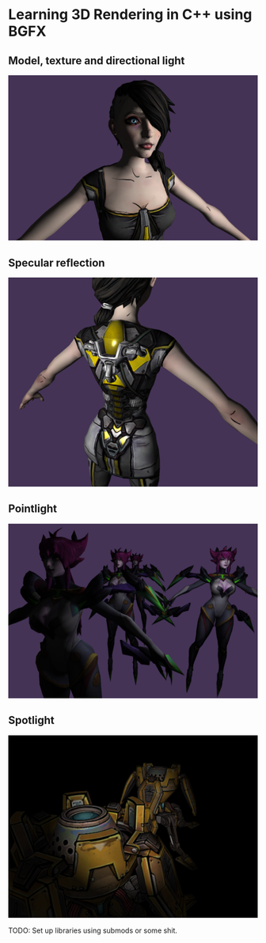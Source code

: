 # Learning 3D Rendering in C++ using BGFX

## Model, texture and directional light
![alt text](./ReadMe/screenshot001.png)

## Specular reflection
![alt text](./ReadMe/screenshot002.png)

## Pointlight
![alt text](./ReadMe/screenshot003.png)

## Spotlight
![alt text](./ReadMe/screenshot004.png)

TODO: Set up libraries using submods or some shit.